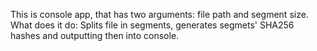This is console app, that has two arguments: file path and segment size.
What does it do:
Splits file in segments, generates segmets' SHA256 hashes and outputting then into console.
